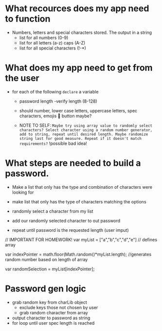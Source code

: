 # What recources does my app need to function
 - Numbers, letters and special characters stored. The output in a string
    - list for all numbers (0-9)
    - list for all letters (a-z) caps (A-Z)
    - list for all special characters (!-*)

# What does my app need to get from the user
- for each of the following `declare` a variable
    - password length -verify length (8-128)
    - should number, lower case letters, uppercase letters,
        spec characters, emojis 🤡 button maybe?
    
    - NOTE TO SELF: `Maybe try using array value to randomly select characters? Select character using a random number generator, add to string, repeat until desired length. Maybe randomize string last for good measure. Repeat if it doesn't match requirements?` !possible bad idea!

#  What steps are needed to build a password.
- Make a list that only has the type and combination of     characters were looking for 

- make list that only has the type of characters matching the options

- randomly select a character from my list

- add our randomly selected character to out password

- repeat until password is the requested length (user imput)


// IMPORTANT FOR HOMEWORK!
var myList = ["a","b","c","d","e"]  // defines array

var indexPointer = math.floor(Math.random()*myList.length); //generates random number based on length of array

var randomSelection = myList[indexPointer];

# Password gen logic

- grab random key from charLib object 
    - exclude keys those not chosen by user
    - grab random character from array
- output character to password as string
- for loop until user spec length is reached